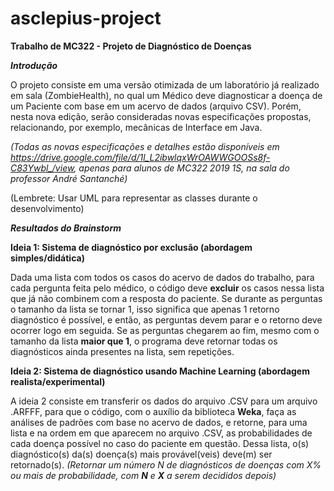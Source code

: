 # asclepius-project
<b>Trabalho de MC322 - Projeto de Diagnóstico de Doenças</b>

<b><i>Introdução</i></b>

O projeto consiste em uma versão otimizada de um laboratório já realizado em sala (ZombieHealth), no qual um Médico deve diagnosticar a doença de um Paciente com base em um acervo de dados (arquivo CSV). Porém, nesta nova edição, serão consideradas novas especificações propostas, relacionando, por exemplo, mecânicas de Interface em Java. 

<i>(Todas as novas especificações e detalhes estão disponíveis em https://drive.google.com/file/d/1l_L2ibwlqxWrOAWWGOOSs8f-C83Ywbl_/view, apenas para alunos de MC322 2019 1S, na sala do professor André Santanché)</i>

(Lembrete: Usar UML para representar as classes durante o desenvolvimento)

<b><i>Resultados do Brainstorm</i></b>

<b>Ideia 1: Sistema de diagnóstico por exclusão (abordagem simples/didática)</b>

Dada uma lista com todos os casos do acervo de dados do trabalho, para cada pergunta feita pelo médico, o código deve <b>excluir</b> os casos nessa lista que já não combinem com a resposta do paciente. Se durante as perguntas o tamanho da lista se tornar 1, isso significa que apenas 1 retorno diagnóstico é possível, e então, as perguntas devem parar e o retorno deve ocorrer logo em seguida. Se as perguntas chegarem ao fim, mesmo com o tamanho da lista <b>maior que 1</b>, o programa deve retornar todas os diagnósticos ainda presentes na lista, sem repetições.

<b>Ideia 2: Sistema de diagnóstico usando Machine Learning (abordagem realista/experimental)</b>

A ideia 2 consiste em transferir os dados do arquivo .CSV para um arquivo .ARFFF, para que o código, com o auxílio da biblioteca <b>Weka</b>, faça as análises de padrões com base no acervo de dados, e retorne, para uma lista e na ordem em que aparecem no arquivo .CSV, as probabilidades de cada doença possível no caso do paciente em questão. Dessa lista, o(s) diagnóstico(s) da(s) doença(s) mais provável(veis) deve(m) ser retornado(s). <i>(Retornar um número N de diagnósticos de doenças com X% ou mais de probabilidade, com <b>N</b> e <b>X</b> a serem decididos depois)</i>
